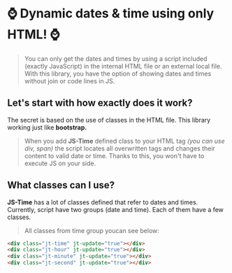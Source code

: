 # ⌚ Dynamic dates & time using only HTML! ⌚

> You can only get the dates and times by using a script included (exactly JavaScript) in the internal HTML file or an external local file. With this library, you have the option of showing dates and times without join or code lines in JS.

## Let's start with how exactly does it work?
The secret is based on the use of classes in the HTML file. This library working just like **bootstrap.**
> When you add **JS-Time** defined class to your HTML tag *(you can use div, span)* the script locates all overwritten tags and changes their content to valid date or time. Thanks to this, you won't have to execute JS on your side.

## What classes can I use?
**JS-Time** has a lot of classes defined that refer to dates and times. Currently, script have two groups (date and time). Each of them have a few classes.
> All classes from time group youcan see below:
```HTML
<div class="jt-time" jt-update="true"></div>
<div class="jt-hour" jt-update="true"></div>
<div class="jt-minute" jt-update="true"></div>
<div class="jt-second" jt-update="true"></div>
```
